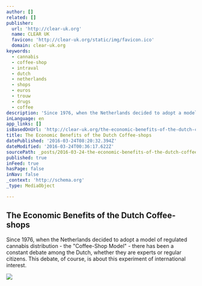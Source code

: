 ```yaml
---
author: []
related: []
publisher:
  url: 'http://clear-uk.org'
  name: CLEAR UK
  favicon: 'http://clear-uk.org/static/img/favicon.ico'
  domain: clear-uk.org
keywords:
  - cannabis
  - coffee-shop
  - intraval
  - dutch
  - netherlands
  - shops
  - euros
  - trouw
  - drugs
  - coffee
description: 'Since 1976, when the Netherlands decided to adopt a model of regulated cannabis distribution - the "Coffee-Shop Model" - there has been a constant debate among the Dutch, whether they are experts or regular citizens. This debate, of course, is about this experiment of international interest.'
inLanguage: en
app_links: []
isBasedOnUrl: 'http://clear-uk.org/the-economic-benefits-of-the-dutch-coffee-shops/'
title: The Economic Benefits of the Dutch Coffee-shops
datePublished: '2016-03-24T08:20:32.394Z'
dateModified: '2016-03-24T00:36:17.622Z'
sourcePath: _posts/2016-03-24-the-economic-benefits-of-the-dutch-coffee-shops.md
published: true
inFeed: true
hasPage: false
inNav: false
_context: 'http://schema.org'
_type: MediaObject

---
```

<article style=""><h1>The Economic Benefits of the Dutch Coffee-shops</h1><p>Since 1976, when the Netherlands decided to adopt a model of regulated cannabis distribution - the "Coffee-Shop Model" - there has been a constant debate among the Dutch, whether they are experts or regular citizens. This debate, of course, is about this experiment of international interest.</p><img src="http://clear-uk.org/hotlink-ok/static/media/blog/coffeeshop.jpg" /></article>